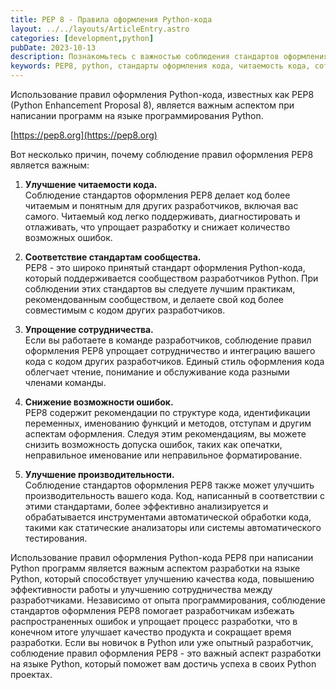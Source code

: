 ```yaml
---
title: PEP 8 - Правила оформления Python-кода
layout: ../../layouts/ArticleEntry.astro
categories: [development,python]
pubDate: 2023-10-13
description: Познакомьтесь с важностью соблюдения стандартов оформления Python-кода по PEP8. Улучшите читаемость, сотрудничество в команде и производительность своего Python-кода. Наша статья расскажет вам, почему следование этим правилам является ключевым фактором для успешной разработки на Python.
keywords: PEP8, python, стандарты оформления кода, читаемость кода, cотрудничество в разработке, качество программного кода, разработка на Python
---
```


Использование правил оформления Python-кода, известных как PEP8 (Python Enhancement Proposal 8), является важным аспектом при написании программ на языке программирования Python.

[https://pep8.org](https://pep8.org)

Вот несколько причин, почему соблюдение правил оформления PEP8 является важным:

1. **Улучшение читаемости кода.**  
Соблюдение стандартов оформления PEP8 делает код более читаемым и понятным для других разработчиков, включая вас самого. Читаемый код легко поддерживать, диагностировать и отлаживать, что упрощает разработку и снижает количество возможных ошибок.

2. **Соответствие стандартам сообщества.**  
PEP8 - это широко принятый стандарт оформления Python-кода, который поддерживается сообществом разработчиков Python. При соблюдении этих стандартов вы следуете лучшим практикам, рекомендованным сообществом, и делаете свой код более совместимым с кодом других разработчиков.

3. **Упрощение сотрудничества.**  
Если вы работаете в команде разработчиков, соблюдение правил оформления PEP8 упрощает сотрудничество и интеграцию вашего кода с кодом других разработчиков. Единый стиль оформления кода облегчает чтение, понимание и обслуживание кода разными членами команды.

4. **Снижение возможности ошибок.**  
PEP8 содержит рекомендации по структуре кода, идентификации переменных, именованию функций и методов, отступам и другим аспектам оформления. Следуя этим рекомендациям, вы можете снизить возможность допуска ошибок, таких как опечатки, неправильное именование или неправильное форматирование.

5. **Улучшение производительности.**  
Соблюдение стандартов оформления PEP8 также может улучшить производительность вашего кода. Код, написанный в соответствии с этими стандартами, более эффективно анализируется и обрабатывается инструментами автоматической обработки кода, такими как статические анализаторы или системы автоматического тестирования.

Использование правил оформления Python-кода PEP8 при написании Python программ является важным аспектом разработки на языке Python, который способствует улучшению качества кода, повышению эффективности работы и улучшению сотрудничества между разработчиками. Независимо от опыта программирования, соблюдение стандартов оформления PEP8 помогает разработчикам избежать распространенных ошибок и упрощает процесс разработки, что в конечном итоге улучшает качество продукта и сокращает время разработки. Если вы новичок в Python или уже опытный разработчик, соблюдение правил оформления PEP8 - это важный аспект разработки на языке Python, который поможет вам достичь успеха в своих Python проектах.